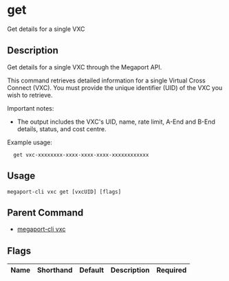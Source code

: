 # get

Get details for a single VXC

## Description

Get details for a single VXC through the Megaport API.

This command retrieves detailed information for a single Virtual Cross Connect (VXC). You must provide the unique identifier (UID) of the VXC you wish to retrieve.

Important notes:
  - The output includes the VXC's UID, name, rate limit, A-End and B-End details, status, and cost centre.

Example usage:

```
  get vxc-xxxxxxxx-xxxx-xxxx-xxxx-xxxxxxxxxxxx
```


## Usage

```
megaport-cli vxc get [vxcUID] [flags]
```



## Parent Command

* [megaport-cli vxc](megaport-cli_vxc.md)




## Flags

| Name | Shorthand | Default | Description | Required |
|------|-----------|---------|-------------|----------|



